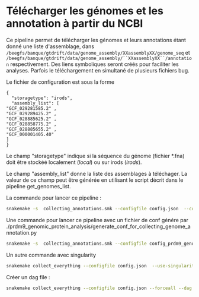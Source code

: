 # Télécharger les génomes et les annotation à partir du NCBI

Ce pipeline permet de télécharger les génomes et leurs annotations étant donné une liste d'assemblage, dans `/beegfs/banque/gtdrift/data/genome_assembly/XXassemblyXX/genome_seq` et `/beegfs/banque/gtdrift/data/genome_assembly/``XXassemblyXX``/annotation` respectivement. Des liens symboliques seront créés pour faciliter les analyses. Parfois le téléchargement en simultané de plusieurs fichiers bug.


Le fichier de configuration est sous la forme

```
{
  "storagetype": "irods",
  "assembly_list": [
"GCF_029281585.2" , 
"GCF_029289425.2" , 
"GCF_028885625.2" , 
"GCF_028858775.2" , 
"GCF_028885655.2" , 
"GCF_000001405.40" 
]  
}
```
Le champ "storagetype" indique si la séquence du génome (fichier *.fna) doit être stockéé
localement (_local_) ou sur irods (_irods_).

Le champ "assembly_list" donne la liste des assemblages à téléchager. La valeur de ce champ peut être 
générée en utilisant le script décrit dans le pipeline  get_genomes_list.


La commande pour lancer ce pipeline :

``` bash
snakemake -s  collecting_annotations.smk --configfile config.json  --cores 1
```


Une commande pour lancer ce pipeline avec un fichier de conf génére par ./prdm9_genomic_protein_analysis/generate_conf_for_collecting_genome_annotation.py 

``` bash
snakemake -s  collecting_annotations.smk --configfile config_prdm9_genomic.json  --cores 1
```

Un autre commande avec singularity

``` bash
snakemake collect_everything --configfile config.json  --use-singularity --singularity-args "--bind /beegfs/:/beegfs/" --cluster "sbatch -J {params.name} -p {params.partition} -N 1 --ntasks={params.ntasks} --mem={params.mem} -t {params.time} -o {params.out} -e {params.err}" --rerun-incomplete --rerun-triggers mtime -j 100 -n --forceall
```

Créer un  dag file :

``` bash
snakemake collect_everything --configfile config.json --forceall --dag | dot -Tpdf > dag-GTDrift.pdf
```
